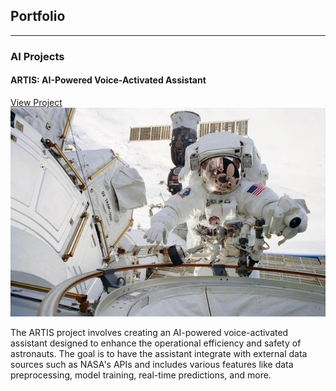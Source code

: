 ## Portfolio

---

### AI Projects

#### ARTIS: AI-Powered Voice-Activated Assistant
[View Project](https://github.com/Chauncey-Robinson/ARTIS-Project)
<img src="https://raw.githubusercontent.com/Chauncey-Robinson/chauncey-robinson.github.io/master/images/sts113-305-007~small.jpg" alt="ARTIS Project Thumbnail"/>

The ARTIS project involves creating an AI-powered voice-activated assistant designed to enhance the operational efficiency and safety of astronauts. The goal is to have the assistant integrate with external data sources such as NASA's APIs and includes various features like data preprocessing, model training, real-time predictions, and more.
